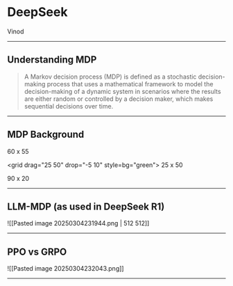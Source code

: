 # DeepSeek

Vinod

---
## Understanding MDP

>A Markov decision process (MDP) is defined as a stochastic decision-making process that uses a mathematical framework to model the decision-making of a dynamic system in scenarios where the results are either random or controlled by a decision maker, which makes sequential decisions over time.

---
## MDP Background


<grid drag="50 50" drop="5 10" bg="red">
60 x 55
</grid>

<grid drag="25 50" drop="-5 10" style=bg="green">
25 x 50
</grid>

<grid drag="90 20" drop="5 -10" bg="gray">
90  x 20
</grid>



---

## LLM-MDP (as used in DeepSeek R1)

![[Pasted image 20250304231944.png | 512 512]]

---
## PPO vs GRPO

![[Pasted image 20250304232043.png]]

---
